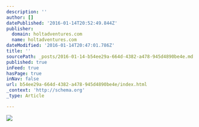 ```yaml
---
description: ''
author: []
datePublished: '2016-01-14T20:52:49.844Z'
publisher:
  domain: holtadventures.com
  name: holtadventures.com
dateModified: '2016-01-14T20:47:01.786Z'
title: ''
sourcePath: _posts/2016-01-14-b54ee29a-664d-4382-a478-945d4890be4e.md
published: true
inFeed: true
hasPage: true
inNav: false
url: b54ee29a-664d-4382-a478-945d4890be4e/index.html
_context: 'http://schema.org'
_type: Article

---
```

![](http://holtadventures.com/wp-content/Gallery/Laos/DSC_0237.JPG)